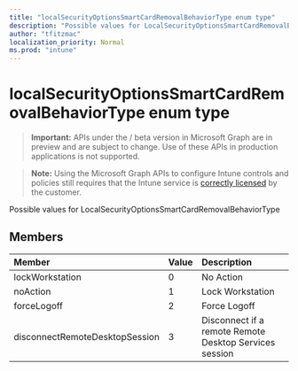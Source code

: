 ```yaml
---
title: "localSecurityOptionsSmartCardRemovalBehaviorType enum type"
description: "Possible values for LocalSecurityOptionsSmartCardRemovalBehaviorType"
author: "tfitzmac"
localization_priority: Normal
ms.prod: "intune"
---
```


# localSecurityOptionsSmartCardRemovalBehaviorType enum type

> **Important:** APIs under the / beta version in Microsoft Graph are in preview and are subject to change. Use of these APIs in production applications is not supported.

> **Note:** Using the Microsoft Graph APIs to configure Intune controls and policies still requires that the Intune service is [correctly licensed](https://go.microsoft.com/fwlink/?linkid=839381) by the customer.

Possible values for LocalSecurityOptionsSmartCardRemovalBehaviorType
## Members
|Member|Value|Description|
|:---|:---|:---|
|lockWorkstation|0|No Action|
|noAction|1|Lock Workstation|
|forceLogoff|2|Force Logoff|
|disconnectRemoteDesktopSession|3|Disconnect if a remote Remote Desktop Services session|





